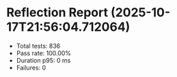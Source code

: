 # Reflection Report (2025-10-17T21:56:04.712064)

- Total tests: 836
- Pass rate: 100.00%
- Duration p95: 0 ms
- Failures: 0

